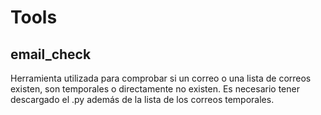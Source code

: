 # Tools

## email_check
Herramienta utilizada para comprobar si un correo o una lista de correos existen, son temporales o directamente no existen.
Es necesario tener descargado el .py además de la lista de los correos temporales.
